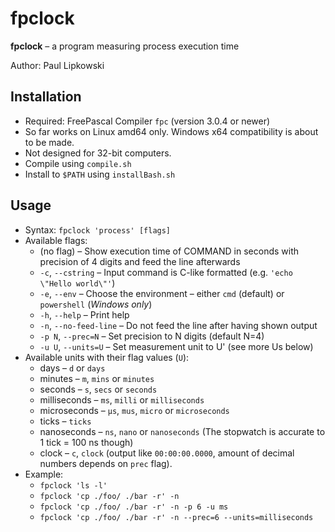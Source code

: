 # fpclock 

**fpclock** – a program measuring process execution time

Author: Paul Lipkowski

## Installation

- Required: FreePascal Compiler `fpc` (version 3.0.4 or newer)
- So far works on Linux amd64 only. Windows x64 compatibility is about to be made. 
- Not designed for 32-bit computers.
- Compile using `compile.sh`
- Install to `$PATH` using `installBash.sh`

## Usage 
- Syntax: `fpclock 'process' [flags]`
- Available flags:
    *  (no flag) – Show execution time of COMMAND in seconds with precision of 4 digits and feed the line afterwards
    * `-c`, `--cstring` – Input command is C-like formatted (e.g. `'echo \"Hello world\"'`)
    * `-e`, `--env` – Choose the environment – either `cmd` (default) or `powershell` (*Windows only*)
    * `-h`, `--help` – Print help
    * `-n`, `--no-feed-line` – Do not feed the line after having shown output
    * `-p N`, `--prec=N` – Set precision to N digits (default N=4)
    * `-u U`, `--units=U` – Set measurement unit to U' (see more Us below)
- Available units with their flag values (`U`):
    * days – `d` or `days`
    * minutes – `m`, `mins` or `minutes`
    * seconds – `s`, `secs` or `seconds`
    * milliseconds – `ms`, `milli` or `milliseconds`
    * microseconds – `μs`, `mus`, `micro` or `microseconds`
    * ticks – `ticks`
    * nanoseconds – `ns`, `nano` or `nanoseconds` (The stopwatch is accurate to 1 tick = 100 ns though)
    * clock – `c`, `clock` (output like `00:00:00.0000`, amount of decimal numbers depends on `prec` flag).
- Example: 
    * `fpclock 'ls -l'`
    * `fpclock 'cp ./foo/ ./bar -r' -n`
    * `fpclock 'cp ./foo/ ./bar -r' -n -p 6 -u ms`
    * `fpclock 'cp ./foo/ ./bar -r' -n --prec=6 --units=milliseconds`
